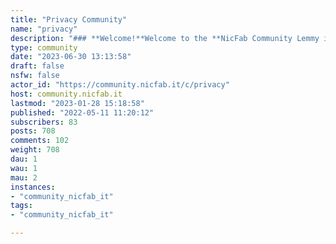 ```yaml
---
title: "Privacy Community" 
name: "privacy"
description: "### **Welcome!**Welcome to the **NicFab Community Lemmy instance**! Please be kind. All communities in this space should be at least related to Privacy and innovation.This is a community space for projects and users interested in privacy, data protection, cybersecurity, and innovative solutions.### **Matrix Space**You can also reach this Privacy Community on Matrix [by clicking here](https://matrix.to/#/#privacycommunity:matrix.nicfab.it).### **Privacy Policy**Here you can find our **[Privacy Policy](https://nicfab.it/en/pages/ppolicy-lemmy-privacy-community/)**.### **Code of conduct**Please abide by the [code of conduct](https://www.contributor-covenant.org/version/2/1/code_of_conduct/). To report a CoC violation, message one of the admins.***#### Partnerships:- [**Lemmy.ca - Privacy**](https://lemmy.ca/c/privacy)***### **Benvenuto!**Benvenuto nella instanza Lemmy **NicFab Community**! Vi invitiamo ad essere gentili. Tutte le comunità in questo spazio dovrebbero essere almeno legate alla privacy e all'innovazione.Questo è uno spazio comune per progetti e utenti interessati alla privacy, alla protezione dei dati, alla cybersecurity e alle soluzioni innovative.### **Matrix Space**Puoi trovare questa community anche su Matrix [clicando qui](https://matrix.to/#/#privacycommunity:matrix.nicfab.it).### **Informativa Privacy**Qui puoi trovare la nostra **[Informativa sulla privacy](https://www.nicfab.it/it/pages/ppolicy-lemmy-privacy-community/)**.### **Codice di condotta**Siete invitati a rispettare il [codice di condotta](https://www.contributor-covenant.org/version/2/1/code_of_conduct/). Per segnalare una violazione del codice di condotta, invia un messaggio a uno degli amministratori.***#### Partnerships:- [**Lemmy.ca - Privacy**](https://lemmy.ca/c/privacy)***"
type: community
date: "2023-06-30 13:13:58"
draft: false
nsfw: false
actor_id: "https://community.nicfab.it/c/privacy"
host: community.nicfab.it
lastmod: "2023-01-28 15:18:58"
published: "2022-05-11 11:20:12"
subscribers: 83
posts: 708
comments: 102
weight: 708
dau: 1
wau: 1
mau: 2
instances:
- "community_nicfab_it"
tags: 
- "community_nicfab_it"

---
```

